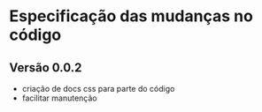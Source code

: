 # Especificação das mudanças no código

## Versão 0.0.2
- criação de docs css para parte do código
- facilitar manutenção
